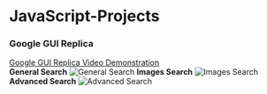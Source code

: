 # JavaScript-Projects
### Google GUI Replica ###
[Google GUI Replica Video Demonstration](https://youtu.be/ZfzvH0IIWos)
<br>
<sapce>
<space>
**General Search** 
<space>
![General Search](https://user-images.githubusercontent.com/48498666/157908060-0a7fa00a-9cf4-4ecb-b9ef-11487760f6a3.png) 
<space>
<space>
**Images Search**
<space>
![Images Search](https://user-images.githubusercontent.com/48498666/157908102-9125be2b-011d-454c-8447-1aa2055e9233.png) 
<space>
<space>
**Advanced Search**
<space>
![Advanced Search](https://user-images.githubusercontent.com/48498666/157908122-b2b590b1-21b7-40b0-8948-b2d97075ec90.png)
